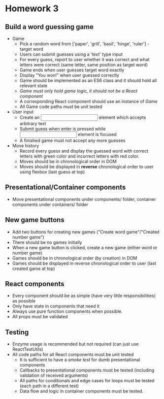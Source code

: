 # Homework 3

## Build a word guessing game

* Game
  * Pick a random word from ['paper', 'grill', 'basil', 'hinge', 'ruler'] - target word
  * Users can submit guesses using a 'text' type input
  * For every guess, report to user whether it was correct and what letters were correct (same letter, same position as target word)
  * Game ends when user guesses target word exactly
  * Display "You won!" when user guessed correctly
  * Game should be implemented as an ES6 class and it should hold all relevant state
  * *Game must only hold game logic, it should not be a React component*
  * A corresponding React component should use an instance of _Game_
  * All Game code paths must be unit tested
* User input
  * Create an <input> element which accepts arbitrary text
  * Submit guess when enter is pressed while <input> element is focused
  * A finished game must not accept any more guesses
* Move history
  * Record every guess and display the guessed word with correct letters with green color and incorrect letters with red color.
  * Moves should be in chronological order in DOM
  * Moves should be displayed in **reverse** chronological order to user using flexbox (last guess at top)

## Presentational/Container components

* Move presentational components under components/ folder, container components under containers/ folder

## New game buttons

* Add two buttons for creating new games ("Create word game"/"Created number game")
* There should be no games initially
* When a new game button is clicked, create a new game (either word or number game)
* Games should be in chronological order (by creation) in DOM
* Games should be displayed in reverse chronological order to user (last created game at top)

## React components

* Every component should be as simple (have very little responsibilities) as possible
* Only have state in components that need it
* Always use pure function components when possible.
* All props must be validated

## Testing

* Enzyme usage is recommended but not required (can just use ReactTestUtils)
* All code paths for all React components must be unit tested
  * It is sufficient to have a _smoke test_ for dumb presentational components
  * Callbacks to presentational components must be tested (including validation of received arguments)
  * All paths for conditionals and edge cases for loops must be tested (each path in a different test)
  * Data flow and logic in container components must be tested.
